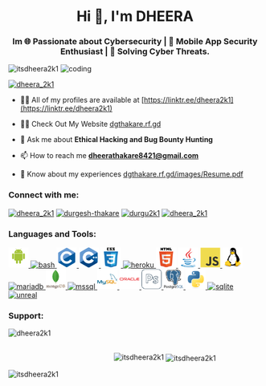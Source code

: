 <h1 align="center">Hi 👋, I'm DHEERA</h1>
<h3 align="center">Im 🌐 Passionate about Cybersecurity | 📱 Mobile App Security Enthusiast | 💼 Solving Cyber Threats.</h3>

<img align="right" alt="coding" width="400" src="https://camo.githubusercontent.com/4d37e9f427d61b9481442abe6ca8f2a342f09fbe6ed561119ab91fa67a55658b/68747470733a2f2f6d656469612e74656e6f722e636f6d2f7a7a6e746d325f3942336741414141432f6861636b65722e676966">

<p align="left"> <img src="https://komarev.com/ghpvc/?username=itsdheera2k1&label=Profile%20views&color=0e75b6&style=flat" alt="itsdheera2k1" /> </p>

<p align="left"> <a href="https://twitter.com/dheera_2k1" target="blank"><img src="https://img.shields.io/twitter/follow/dheera_2k1?logo=twitter&style=for-the-badge" alt="dheera_2k1" /></a> </p>

- 👨‍💻 All of my profiles are available at [https://linktr.ee/dheera2k1](https://linktr.ee/dheera2k1)

- 🧞‍♀️ Check Out My Website [dgthakare.rf.gd](dgthakare.rf.gd)

- 💬 Ask me about **Ethical Hacking and Bug Bounty Hunting**

- 📫 How to reach me **dheerathakare8421@gmail.com**

- 📄 Know about my experiences [dgthakare.rf.gd/images/Resume.pdf](dgthakare.rf.gd/images/Resume.pdf)

<h3 align="left">Connect with me:</h3>
<p align="left">
<a href="https://twitter.com/dheera_2k1" target="blank"><img align="center" src="https://raw.githubusercontent.com/rahuldkjain/github-profile-readme-generator/master/src/images/icons/Social/twitter.svg" alt="dheera_2k1" height="30" width="40" /></a>
<a href="https://linkedin.com/in/durgesh-thakare" target="blank"><img align="center" src="https://raw.githubusercontent.com/rahuldkjain/github-profile-readme-generator/master/src/images/icons/Social/linked-in-alt.svg" alt="durgesh-thakare" height="30" width="40" /></a>
<a href="https://fb.com/durgu2k1" target="blank"><img align="center" src="https://raw.githubusercontent.com/rahuldkjain/github-profile-readme-generator/master/src/images/icons/Social/facebook.svg" alt="durgu2k1" height="30" width="40" /></a>
<a href="https://instagram.com/dheera_2k1" target="blank"><img align="center" src="https://raw.githubusercontent.com/rahuldkjain/github-profile-readme-generator/master/src/images/icons/Social/instagram.svg" alt="dheera_2k1" height="30" width="40" /></a>
</p>

<h3 align="left">Languages and Tools:</h3>
<p align="left"> <a href="https://developer.android.com" target="_blank" rel="noreferrer"> <img src="https://raw.githubusercontent.com/devicons/devicon/master/icons/android/android-original-wordmark.svg" alt="android" width="40" height="40"/> </a> <a href="https://www.gnu.org/software/bash/" target="_blank" rel="noreferrer"> <img src="https://www.vectorlogo.zone/logos/gnu_bash/gnu_bash-icon.svg" alt="bash" width="40" height="40"/> </a> <a href="https://www.cprogramming.com/" target="_blank" rel="noreferrer"> <img src="https://raw.githubusercontent.com/devicons/devicon/master/icons/c/c-original.svg" alt="c" width="40" height="40"/> </a> <a href="https://www.w3schools.com/cpp/" target="_blank" rel="noreferrer"> <img src="https://raw.githubusercontent.com/devicons/devicon/master/icons/cplusplus/cplusplus-original.svg" alt="cplusplus" width="40" height="40"/> </a> <a href="https://www.w3schools.com/css/" target="_blank" rel="noreferrer"> <img src="https://raw.githubusercontent.com/devicons/devicon/master/icons/css3/css3-original-wordmark.svg" alt="css3" width="40" height="40"/> </a> <a href="https://heroku.com" target="_blank" rel="noreferrer"> <img src="https://www.vectorlogo.zone/logos/heroku/heroku-icon.svg" alt="heroku" width="40" height="40"/> </a> <a href="https://www.w3.org/html/" target="_blank" rel="noreferrer"> <img src="https://raw.githubusercontent.com/devicons/devicon/master/icons/html5/html5-original-wordmark.svg" alt="html5" width="40" height="40"/> </a> <a href="https://www.java.com" target="_blank" rel="noreferrer"> <img src="https://raw.githubusercontent.com/devicons/devicon/master/icons/java/java-original.svg" alt="java" width="40" height="40"/> </a> <a href="https://developer.mozilla.org/en-US/docs/Web/JavaScript" target="_blank" rel="noreferrer"> <img src="https://raw.githubusercontent.com/devicons/devicon/master/icons/javascript/javascript-original.svg" alt="javascript" width="40" height="40"/> </a> <a href="https://www.linux.org/" target="_blank" rel="noreferrer"> <img src="https://raw.githubusercontent.com/devicons/devicon/master/icons/linux/linux-original.svg" alt="linux" width="40" height="40"/> </a> <a href="https://mariadb.org/" target="_blank" rel="noreferrer"> <img src="https://www.vectorlogo.zone/logos/mariadb/mariadb-icon.svg" alt="mariadb" width="40" height="40"/> </a> <a href="https://www.mongodb.com/" target="_blank" rel="noreferrer"> <img src="https://raw.githubusercontent.com/devicons/devicon/master/icons/mongodb/mongodb-original-wordmark.svg" alt="mongodb" width="40" height="40"/> </a> <a href="https://www.microsoft.com/en-us/sql-server" target="_blank" rel="noreferrer"> <img src="https://www.svgrepo.com/show/303229/microsoft-sql-server-logo.svg" alt="mssql" width="40" height="40"/> </a> <a href="https://www.mysql.com/" target="_blank" rel="noreferrer"> <img src="https://raw.githubusercontent.com/devicons/devicon/master/icons/mysql/mysql-original-wordmark.svg" alt="mysql" width="40" height="40"/> </a> <a href="https://www.oracle.com/" target="_blank" rel="noreferrer"> <img src="https://raw.githubusercontent.com/devicons/devicon/master/icons/oracle/oracle-original.svg" alt="oracle" width="40" height="40"/> </a> <a href="https://www.photoshop.com/en" target="_blank" rel="noreferrer"> <img src="https://raw.githubusercontent.com/devicons/devicon/master/icons/photoshop/photoshop-line.svg" alt="photoshop" width="40" height="40"/> </a> <a href="https://www.postgresql.org" target="_blank" rel="noreferrer"> <img src="https://raw.githubusercontent.com/devicons/devicon/master/icons/postgresql/postgresql-original-wordmark.svg" alt="postgresql" width="40" height="40"/> </a> <a href="https://www.python.org" target="_blank" rel="noreferrer"> <img src="https://raw.githubusercontent.com/devicons/devicon/master/icons/python/python-original.svg" alt="python" width="40" height="40"/> </a> <a href="https://www.sqlite.org/" target="_blank" rel="noreferrer"> <img src="https://www.vectorlogo.zone/logos/sqlite/sqlite-icon.svg" alt="sqlite" width="40" height="40"/> </a> <a href="https://unrealengine.com/" target="_blank" rel="noreferrer"> <img src="https://raw.githubusercontent.com/kenangundogan/fontisto/036b7eca71aab1bef8e6a0518f7329f13ed62f6b/icons/svg/brand/unreal-engine.svg" alt="unreal" width="40" height="40"/> </a> </p>

<h3 align="left">Support:</h3>
<p><a href="https://www.buymeacoffee.com/dheera2k1"> <img align="left" src="https://cdn.buymeacoffee.com/buttons/v2/default-yellow.png" height="50" width="210" alt="dheera2k1" /></a></p><br><br>

<p><img align="left" src="https://github-readme-stats.vercel.app/api/top-langs?username=itsdheera2k1&show_icons=true&locale=en&layout=compact" alt="itsdheera2k1" /></p>

<p>&nbsp;<img align="center" src="https://github-readme-stats.vercel.app/api?username=itsdheera2k1&show_icons=true&locale=en" alt="itsdheera2k1" /></p>

<p><img align="center" src="https://github-readme-streak-stats.herokuapp.com/?user=itsdheera2k1&" alt="itsdheera2k1" /></p>
